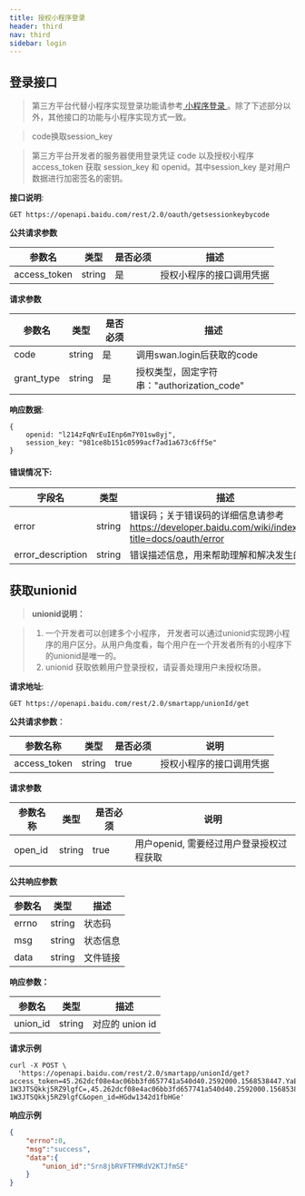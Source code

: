 ```yaml
---
title: 授权小程序登录
header: third
nav: third
sidebar: login
---
```



## 登录接口

> 第三方平台代替小程序实现登录功能请参考<a href="https://smartprogram.baidu.com/docs/develop/api/open/log_swan-login/#swan-login"> 小程序登录 </a> 。除了下述部分以外，其他接口的功能与小程序实现方式一致。

> code换取session_key

> 第三方平台开发者的服务器使用登录凭证 code 以及授权小程序 access_token 获取 session_key 和 openid。其中session_key 是对用户数据进行加密签名的密钥。

**接口说明**:

```
GET https://openapi.baidu.com/rest/2.0/oauth/getsessionkeybycode
```

**公共请求参数**

参数名 | 类型 | 是否必须 | 描述
----- |-----| ------| -----
access\_token|string | 是 | 授权小程序的接口调用凭据 

**请求参数**

参数名 | 类型 | 是否必须 | 描述
----- |-----| ------| -----
code | string | 是| 调用swan.login后获取的code
grant_type | string | 是| 授权类型，固定字符串："authorization_code"

**响应数据**:

```
{
    openid: "l214zFqNrEuIEnp6m7Y01sw8yj",
    session_key: "981ce8b151c0599acf7ad1a673c6ff5e"
}
```
#### 错误情况下:

字段名   | 类型 | 描述
------ | -----| ----
error | string | 错误码；关于错误码的详细信息请参考 https://developer.baidu.com/wiki/index.php?title=docs/oauth/error
error\_description | string | 错误描述信息，用来帮助理解和解决发生的错误


## 获取unionid

> **unionid说明：**

>1.  一个开发者可以创建多个小程序， 开发者可以通过unionid实现跨小程序的用户区分。从用户角度看，每个用户在一个开发者所有的小程序下的unionid是唯一的。
>2. unionid 获取依赖用户登录授权，请妥善处理用户未授权场景。

**请求地址**:

```
GET https://openapi.baidu.com/rest/2.0/smartapp/unionId/get
```

**公共请求参数**：

| 参数名称     | 类型   | 是否必须 | 说明                                                         |
| ------------ | ------ | -------- | ------------------------------------------------------------ |
| access_token | string | true     | 授权小程序的接口调用凭据                                     |

**请求参数**

| 参数名称     | 类型   | 是否必须 | 说明                                                         |
| ------------ | ------ | -------- | ------------------------------------------------------------ |
| open_id      | string | true     | 用户openid, 需要经过用户登录授权过程获取 |

**公共响应参数**

| 参数名 | 类型   | 描述     |
| ------ | ------ | -------- |
| errno  | string | 状态码   |
| msg    | string | 状态信息 |
| data   | string | 文件链接 |

**响应参数：**

| 参数名   | 类型   | 描述            |
| -------- | ------ | --------------- |
| union_id | string | 对应的 union id |
**请求示例** 

```shell
curl -X POST \
  'https://openapi.baidu.com/rest/2.0/smartapp/unionId/get?access_token=45.262dcf08e4ac06bb3fd657741a540d40.2592000.1568538447.YaEGtZv0CrUcnG0OokJV4w-1W3JTSQkkj5RZ9lgfC=,45.262dcf08e4ac06bb3fd657741a540d40.2592000.1568538447.YaEGtZv0CrUcnG0OokJV4w-1W3JTSQkkj5RZ9lgfC&open_id=HGdw1342d1fbHGe'
```
**响应示例**

```json
{
    "errno":0,
    "msg":"success",
    "data":{
        "union_id":"Srn8jbRVFTFMRdV2KTJfmSE"
    }
}
```


